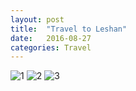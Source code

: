 ```yaml
---
layout: post
title:  "Travel to Leshan"
date:   2016-08-27 
categories: Travel
---
```

![1](http://doublehelix.xyz/ock94t901.bkt.clouddn.com/IMG_20160522_102709R_2.jpg)
![2](http://doublehelix.xyz//ock94t901.bkt.clouddn.com/IMG_20160521_170059R.jpg)
![3](http://doublehelix.xyz//ock94t901.bkt.clouddn.com/IMG_20160521_170112R.jpg)